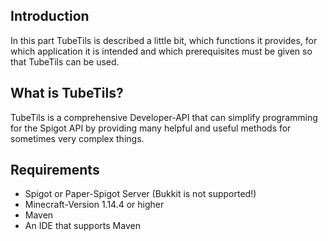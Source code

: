 ## Introduction

In this part TubeTils is described a little bit, which functions it provides, for which application it is intended and which prerequisites must be given so that TubeTils can be used. 

## What is TubeTils?

TubeTils is a comprehensive Developer-API that can simplify programming for the Spigot API by providing many helpful and useful methods for sometimes very complex things.

## Requirements

- Spigot or Paper-Spigot Server (Bukkit is not supported!)
- Minecraft-Version 1.14.4 or higher
- Maven
- An IDE that supports Maven
